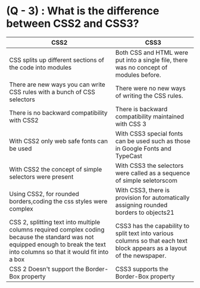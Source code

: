 # (Q - 3) : What is the difference between CSS2 and CSS3?

| CSS2                                                                                                                                                                            | CSS3                                                                                                                     |
| ------------------------------------------------------------------------------------------------------------------------------------------------------------------------------- | ------------------------------------------------------------------------------------------------------------------------ |
| CSS splits up different sections of the code into modules                                                                                                                       | Both CSS and HTML were put into a single file, there was no concept of modules before.                                   |
| There are new ways you can write CSS rules with a bunch of CSS selectors                                                                                                        | There were no new ways of writing the CSS rules.                                                                         |
| There is no backward compatibility with CSS2                                                                                                                                    | There is backward compatibility maintained with CSS 3                                                                    |
| With CSS2 only web safe fonts can be used                                                                                                                                       | With CSS3 special fonts can be used such as those in Google Fonts and TypeCast                                           |
| With CSS2 the concept of simple selectors were present                                                                                                                          | With CSS3 the selectors were called as a sequence of simple seletorscom                                                  |
| Using CSS2, for rounded borders,coding the css styles were complex                                                                                                              | With CSS3, there is provision for automatically assigning rounded borders to objects21                                   |
| CSS 2, splitting text into multiple columns required complex coding because the standard was not equipped enough to break the text into columns so that it would fit into a box | CSS3 has the capability to split text into various columns so that each text block appears as a layout of the newspaper. |
| CSS 2 Doesn't support the Border-Box property                                                                                                                                   | CSS3 supports the Border-Box property                                                                                    |

